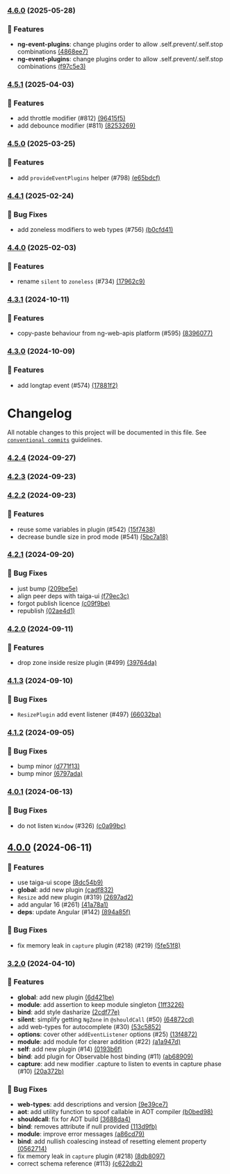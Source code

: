### [4.6.0](https://github.com/taiga-family/ng-event-plugins/compare/v4.5.1...v4.6.0) (2025-05-28)

### 🚀 Features

- **ng-event-plugins**: change plugins order to allow .self.prevent/.self.stop combinations
  [(4868ee7)](https://github.com/taiga-family/ng-event-plugins/commit/4868ee77b3ba069f416df452d17ea16fd13208ad)
- **ng-event-plugins**: change plugins order to allow .self.prevent/.self.stop combinations
  [(f97c5e3)](https://github.com/taiga-family/ng-event-plugins/commit/f97c5e3d2f0d5661bad0d809facf16cd79e43acd)

### [4.5.1](https://github.com/taiga-family/ng-event-plugins/compare/v4.5.0...v4.5.1) (2025-04-03)

### 🚀 Features

- add throttle modifier (#812)
  [(96415f5)](https://github.com/taiga-family/ng-event-plugins/commit/96415f5b61985dfa30dc4a8dbee654ce89c3a5a9)
- add debounce modifier (#811)
  [(8253269)](https://github.com/taiga-family/ng-event-plugins/commit/8253269bf8caf6e20a54caed61460042966b3440)

### [4.5.0](https://github.com/taiga-family/ng-event-plugins/compare/v4.4.1...v4.5.0) (2025-03-25)

### 🚀 Features

- add `provideEventPlugins` helper (#798)
  [(e65bdcf)](https://github.com/taiga-family/ng-event-plugins/commit/e65bdcf83a38af0222def2d7d7629fac0f0ce5d9)

### [4.4.1](https://github.com/taiga-family/ng-event-plugins/compare/v4.4.0...v4.4.1) (2025-02-24)

### 🐞 Bug Fixes

- add zoneless modifiers to web types (#756)
  [(b0cfd41)](https://github.com/taiga-family/ng-event-plugins/commit/b0cfd4168263402475b4084f9b7fbd0c15ce1cd3)

### [4.4.0](https://github.com/taiga-family/ng-event-plugins/compare/v4.3.1...v4.4.0) (2025-02-03)

### 🚀 Features

- rename `silent` to `zoneless` (#734)
  [(17962c9)](https://github.com/taiga-family/ng-event-plugins/commit/17962c9232d69b6c97fbd67bd7825bf7541364a8)

### [4.3.1](https://github.com/taiga-family/ng-event-plugins/compare/v4.3.0...v4.3.1) (2024-10-11)

### 🚀 Features

- copy-paste behaviour from ng-web-apis platform (#595)
  [(8396077)](https://github.com/taiga-family/ng-event-plugins/commit/83960771d0731445c89369631c0dcba5c91e83b1)

### [4.3.0](https://github.com/taiga-family/ng-event-plugins/compare/v4.2.4...v4.3.0) (2024-10-09)

### 🚀 Features

- add longtap event (#574)
  [(17881f2)](https://github.com/taiga-family/ng-event-plugins/commit/17881f26641415f2c2ffb68a151e12587aa92d64)

# Changelog

All notable changes to this project will be documented in this file. See
[`conventional commits`](https://www.conventionalcommits.org/) guidelines.

### [4.2.4](https://github.com/taiga-family/ng-event-plugins/compare/v4.2.3...v4.2.4) (2024-09-27)

### [4.2.3](https://github.com/taiga-family/ng-event-plugins/compare/v4.2.2...v4.2.3) (2024-09-23)

### [4.2.2](https://github.com/taiga-family/ng-event-plugins/compare/v4.2.1...v4.2.2) (2024-09-23)

### 🚀 Features

- reuse some variables in plugin (#542)
  [(15f7438)](https://github.com/taiga-family/ng-event-plugins/commit/15f74383cb48abbaa047e7bf46cf9630831445f7)
- decrease bundle size in prod mode (#541)
  [(5bc7a18)](https://github.com/taiga-family/ng-event-plugins/commit/5bc7a1896ec49aba0e84de53ae17794a92ddc068)

### [4.2.1](https://github.com/taiga-family/ng-event-plugins/compare/v4.2.0...v4.2.1) (2024-09-20)

### 🐞 Bug Fixes

- just bump
  [(209be5e)](https://github.com/taiga-family/ng-event-plugins/commit/209be5e502dcebf91b322c94830ab577b002f65d)
- align peer deps with taiga-ui
  [(f79ec3c)](https://github.com/taiga-family/ng-event-plugins/commit/f79ec3c7066e7f696c33a917f78ebe758f63a432)
- forgot publish licence
  [(c09f9be)](https://github.com/taiga-family/ng-event-plugins/commit/c09f9beecb61d73cb16a4e1c82535db2479d0c3f)
- republish
  [(02ae4d1)](https://github.com/taiga-family/ng-event-plugins/commit/02ae4d166d8b523e240bda89f8d2bca3a639f11a)

### [4.2.0](https://github.com/taiga-family/ng-event-plugins/compare/v4.1.3...v4.2.0) (2024-09-11)

### 🚀 Features

- drop zone inside resize plugin (#499)
  [(39764da)](https://github.com/taiga-family/ng-event-plugins/commit/39764dadac7eb238634df9c114aa736d76ebbd33)

### [4.1.3](https://github.com/taiga-family/ng-event-plugins/compare/v4.1.2...v4.1.3) (2024-09-10)

### 🐞 Bug Fixes

- `ResizePlugin` add event listener (#497)
  [(66032ba)](https://github.com/taiga-family/ng-event-plugins/commit/66032baa0041cfba1d66c7fa51e34989eb94c8e3)

### [4.1.2](https://github.com/taiga-family/ng-event-plugins/compare/v4.0.1...v4.1.2) (2024-09-05)

### 🐞 Bug Fixes

- bump minor
  [(d771f13)](https://github.com/taiga-family/ng-event-plugins/commit/d771f133c939ddf7737472f246afdeff53adab10)
- bump minor
  [(6797ada)](https://github.com/taiga-family/ng-event-plugins/commit/6797ada613576ba7e453660c47252706e6734942)

### [4.0.1](https://github.com/taiga-family/ng-event-plugins/compare/v4.0.0...v4.0.1) (2024-06-13)

### 🐞 Bug Fixes

- do not listen `Window` (#326)
  [(c0a99bc)](https://github.com/taiga-family/ng-event-plugins/commit/c0a99bc0880c17312ee40d13091cd2c1664cefd9)

## [4.0.0](https://github.com/taiga-family/ng-event-plugins/compare/v3.2.0...v4.0.0) (2024-06-11)

### 🚀 Features

- use taiga-ui scope
  [(8dc54b9)](https://github.com/taiga-family/ng-event-plugins/commit/8dc54b9ec39b20e9d7947628c4a916215e8e7574)
- **global**: add new plugin
  [(cadf832)](https://github.com/taiga-family/ng-event-plugins/commit/cadf832c34592443bc6f16884078e5eddd6083fc)
- `Resize` add new plugin (#319)
  [(2697ad2)](https://github.com/taiga-family/ng-event-plugins/commit/2697ad2f8d815209a1f1a1535efbd139b8da2c28)
- add angular 16 (#261)
  [(41a78a1)](https://github.com/taiga-family/ng-event-plugins/commit/41a78a1307839bcdf4f242cbacc47f110c1407fa)
- **deps**: update Angular (#142)
  [(894a85f)](https://github.com/taiga-family/ng-event-plugins/commit/894a85fdfd69fd4771f493e6512dc2903972e5c0)

### 🐞 Bug Fixes

- fix memory leak in `capture` plugin (#218) (#219)
  [(5fe51f8)](https://github.com/taiga-family/ng-event-plugins/commit/5fe51f8579ac8ea0e250527976ea5fc5531ed52d)

### [3.2.0]() (2024-04-10)

### 🚀 Features

- **global**: add new plugin
  [(6d421be)](https://github.com/taiga-family/ng-event-plugins/commit/6d421be0ede307abed3618ad0165f3195f6f6d55)
- **module**: add assertion to keep module singleton
  [(1ff3226)](https://github.com/taiga-family/ng-event-plugins/commit/1ff3226bb9f4667c39bd4b28844ab995b8f744e3)
- **bind**: add style dasharize
  [(2cdf77e)](https://github.com/taiga-family/ng-event-plugins/commit/2cdf77ea7fa73d98ef3ef9d11766330ef7e0be48)
- **silent**: simplify getting `NgZone` in `@shouldCall` (#50)
  [(64872cd)](https://github.com/taiga-family/ng-event-plugins/commit/64872cd10145173d5121efbd1abf8d57363292b8)
- add web-types for autocomplete (#30)
  [(53c5852)](https://github.com/taiga-family/ng-event-plugins/commit/53c58520fa0521dd658125211efd38c1ebe747d4)
- **options**: cover other `addEventListener` options (#25)
  [(13f4872)](https://github.com/taiga-family/ng-event-plugins/commit/13f487298ee9715314a0f5afe178f35bb353bbb6)
- **module**: add module for clearer addition (#22)
  [(a1a947d)](https://github.com/taiga-family/ng-event-plugins/commit/a1a947d6a9970b716fb08cc5848466fabf4b6cce)
- **self**: add new plugin (#14)
  [(0193b6f)](https://github.com/taiga-family/ng-event-plugins/commit/0193b6ff1efe9b85dcb0a748e65f5cc4a5ca8d63)
- **bind**: add plugin for Observable host binding (#11)
  [(ab68909)](https://github.com/taiga-family/ng-event-plugins/commit/ab68909b583960f8991e3ea6673aa1a9b57dc5bf)
- **capture**: add new modifier .capture to listen to events in capture phase (#10)
  [(20a372b)](https://github.com/taiga-family/ng-event-plugins/commit/20a372b1df077787e15cdb2b6806c842f6445978)

### 🐞 Bug Fixes

- **web-types**: add descriptions and version
  [(9e39ce7)](https://github.com/taiga-family/ng-event-plugins/commit/9e39ce77d5d33798e083b9c0176ecded9b46d13e)
- **aot**: add utility function to spoof callable in AOT compiler
  [(b0bed98)](https://github.com/taiga-family/ng-event-plugins/commit/b0bed9801f43e5651283bca0817ec899cac7fd4b)
- **shouldcall**: fix for AOT build
  [(3688da4)](https://github.com/taiga-family/ng-event-plugins/commit/3688da445a9d9792d7d4b2fe70c956099901e933)
- **bind**: removes attribute if null provided
  [(113d9fb)](https://github.com/taiga-family/ng-event-plugins/commit/113d9fb4e9ee969dc970a88efbace6ffcdab70af)
- **module**: improve error messages
  [(a86cd79)](https://github.com/taiga-family/ng-event-plugins/commit/a86cd79a65c6aa632361bfea842ac80de1d9307b)
- **bind**: add nullish coalescing instead of resetting element property
  [(0562714)](https://github.com/taiga-family/ng-event-plugins/commit/0562714e1fbbb6df84c8c8121e7fb54e32817779)
- fix memory leak in `capture` plugin (#218)
  [(8db8097)](https://github.com/taiga-family/ng-event-plugins/commit/8db8097496d660f70e239d9a7ccfa802a8a3a287)
- correct schema reference (#113)
  [(c622db2)](https://github.com/taiga-family/ng-event-plugins/commit/c622db2b78993cf71534090561205631d1d6a008)
